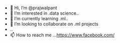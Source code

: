 - 👋 Hi, I’m @prajwalpant
- 👀 I’m interested in .data science..
- 🌱 I’m currently learning .ml..
- 💞️ I’m looking to collaborate on .ml projects
- ..
- 📫 How to reach me ...https://www.facebook.com/

<!---
prajwalpant1/prajwalpant1 is a ✨ special ✨ repository because its `README.md` (this file) appears on your GitHub profile.
You can click the Preview link to take a look at your changes.
--->
